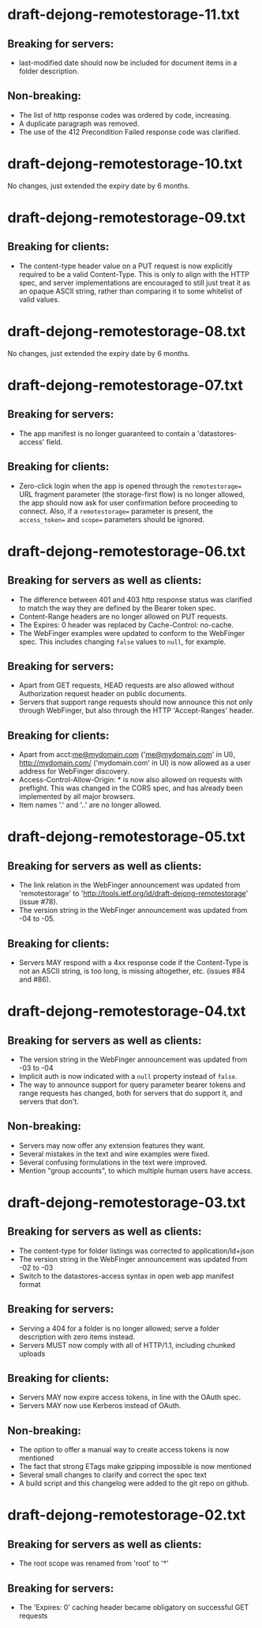 # draft-dejong-remotestorage-11.txt

## Breaking for servers:
* last-modified date should now be included for document items in a folder
  description.

## Non-breaking:
* The list of http response codes was ordered by code, increasing.
* A duplicate paragraph was removed.
* The use of the 412 Precondition Failed response code was  clarified.

# draft-dejong-remotestorage-10.txt

No changes, just extended the expiry date by 6 months.

# draft-dejong-remotestorage-09.txt

## Breaking for clients:
* The content-type header value on a PUT request is now explicitly required
  to be a valid Content-Type. This is only to align with the HTTP spec, and
  server implementations are encouraged to still just treat it as an opaque
  ASCII string, rather than comparing it to some whitelist of valid values.

# draft-dejong-remotestorage-08.txt

No changes, just extended the expiry date by 6 months.

# draft-dejong-remotestorage-07.txt

## Breaking for servers:
* The app manifest is no longer guaranteed to contain a 'datastores-access'
  field.

## Breaking for clients:
* Zero-click login when the app is opened through the `remotestorage=` URL
  fragment parameter (the storage-first flow) is no longer allowed, the app
  should now ask for user confirmation before proceeding to connect. Also, if a
  `remotestorage=` parameter is present, the `access_token=` and `scope=`
  parameters should be ignored.

# draft-dejong-remotestorage-06.txt

## Breaking for servers as well as clients:
* The difference between 401 and 403 http response status was clarified to match
  the way they are defined by the Bearer token spec.
* Content-Range headers are no longer allowed on PUT requests.
* The Expires: 0 header was replaced by Cache-Control: no-cache.
* The WebFinger examples were updated to conform to the WebFinger spec. This
  includes changing `false` values to `null`, for example.

## Breaking for servers:
* Apart from GET requests, HEAD requests are also allowed without Authorization
  request header on public documents.
* Servers that support range requests should now announce this not only through
  WebFinger, but also through the HTTP 'Accept-Ranges' header.

## Breaking for clients:
* Apart from acct:me@mydomain.com ('me@mydomain.com' in UI), http://mydomain.com/
  ('mydomain.com' in UI) is now allowed as a user address for WebFinger discovery.
* Access-Control-Allow-Origin: * is now also allowed on requests with preflight.
  This was changed in the CORS spec, and has already been implemented by all major
  browsers.
* Item names '.' and '..' are no longer allowed.

# draft-dejong-remotestorage-05.txt

## Breaking for servers as well as clients:
* The link relation in the WebFinger announcement was updated from 'remotestorage'
  to 'http://tools.ietf.org/id/draft-dejong-remotestorage' (issue #78).
* The version string in the WebFinger announcement was updated from -04 to -05.

## Breaking for clients:
* Servers MAY respond with a 4xx response code if the Content-Type is not an
  ASCII string, is too long, is missing altogether, etc. (issues #84
  and #86).

# draft-dejong-remotestorage-04.txt

## Breaking for servers as well as clients:
* The version string in the WebFinger announcement was updated from -03 to -04
* Implicit auth is now indicated with a `null` <auth-dialog> property instead of `false`.
* The way to announce support for query parameter bearer tokens and range requests has changed, both for servers that do support it, and servers that don't.

## Non-breaking:
* Servers may now offer any extension features they want.
* Several mistakes in the text and wire examples were fixed.
* Several confusing formulations in the text were improved.
* Mention "group accounts", to which multiple human users have access.

# draft-dejong-remotestorage-03.txt

## Breaking for servers as well as clients:
* The content-type for folder listings was corrected to application/ld+json
* The version string in the WebFinger announcement was updated from -02 to -03
* Switch to the datastores-access syntax in open web app manifest format

## Breaking for servers:
* Serving a 404 for a folder is no longer allowed; serve a folder description with zero items instead.
* Servers MUST now comply with all of HTTP/1.1, including chunked uploads

## Breaking for clients:
* Servers MAY now expire access tokens, in line with the OAuth spec.
* Servers MAY now use Kerberos instead of OAuth.

## Non-breaking:
* The option to offer a manual way to create access tokens is now mentioned
* The fact that strong ETags make gzipping impossible is now mentioned
* Several small changes to clarify and correct the spec text
* A build script and this changelog were added to the git repo on github.

# draft-dejong-remotestorage-02.txt

## Breaking for servers as well as clients:
* The root scope was renamed from 'root' to '*'

## Breaking for servers:
* The 'Expires: 0' caching header became obligatory on successful GET requests
